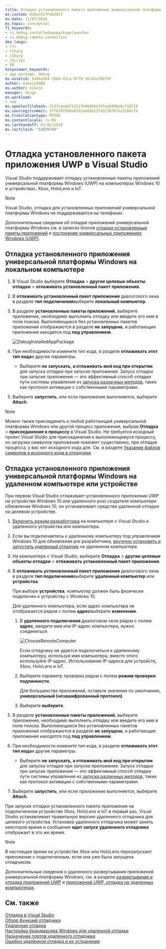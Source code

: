 ```yaml
---
title: Отладка установленного пакета приложения универсальной платформы Windows | Документация Майкрософт
ms.custom: H1Hack27Feb2017
ms.date: 11/07/2018
ms.topic: conceptual
f1_keywords:
- vs.debug.installedapppackagelauncher
- vs.debug.remote.connection
dev_langs:
- C++
- FSharp
- CSharp
- JScript
- VB
helpviewer_keywords:
- app package, debug
ms.assetid: 5a94ad64-100d-43ca-9779-16cb5af86f97
author: mikejo5000
ms.author: mikejo
manager: douge
ms.workload:
- uwp
ms.openlocfilehash: 313fceed4715127696d04a7dfea6990e9cf18718
ms.sourcegitcommit: 37fb7075b0a65d2add3b137a5230767aa3266c74
ms.translationtype: MTE95
ms.contentlocale: ru-RU
ms.lasthandoff: 01/02/2019
ms.locfileid: "53879748"
---
```

# <a name="debug-an-installed-uwp-app-package-in-visual-studio"></a>Отладка установленного пакета приложения UWP в Visual Studio

Visual Studio поддерживает отладку установленные пакеты приложений универсальной платформы Windows (UWP) на компьютерах Windows 10 и устройствах, Xbox, HoloLens и IoT. 

>[!NOTE]
>Visual Studio, отладка для установленных приложений универсальной платформы Windows не поддерживается на телефонах.
   
Дополнительные сведения об отладке приложений универсальной платформы Windows см. в записях блогов [отладки установленные пакеты приложений](https://blogs.msdn.microsoft.com/devops/2016/03/30/updates-for-debugging-installed-app-packages-in-visual-studio-2015-update-2/) и [построение универсальных приложениях Windows (UWP)](https://blogs.msdn.microsoft.com/visualstudio/2016/08/02/universal-windows-apps-targeting-windows-10-anniversary-sdk/).

## <a name="debug-an-installed-uwp-app-on-a-local-machine"></a>Отладка установленного приложения универсальной платформы Windows на локальном компьютере

1. В Visual Studio выберите **Отладка** > **другие целевые объекты отладки** > **отлаживать установленный пакет приложения**.
   
1. В **отлаживать установленный пакет приложения** диалогового окна в разделе **тип подключения**выберите **локальный компьютер**.
   
1. В разделе **установленные пакеты приложений**, выберите приложение, необходимо выполнить отладку или введите его имя в поле поиска. Выполняющиеся без установленных пакетов приложений отображаются в разделе **не запущена**, и работающие приложения находятся под **под управлением**. 
   
   ![DebugInstalledAppPackage](../debugger/media/debug-installed-app-pkg.png "DebugInstalledAppPackage")
   
1. При необходимости измените тип кода, в разделе **отлаживать этот тип кода**и другие параметры. 
   - Выберите **не запускать, а отлаживать мой код при открытии** для запуска отладки при запуске приложения. Запуск отладки при запуске приложения — это эффективный способ отладки пути системы управления из [запуска различных методов](/windows/uwp/xbox-apps/automate-launching-uwp-apps), таких как протокол активации с собственными параметрами.
   
1. Выберите **запустить**, или если приложение выполняется, выберите **Attach**.

> [!NOTE]
> Можно также присоединить к любой работающей универсальной платформы Windows или другой процесс приложения, выбрав **Отладка** > **присоединение к процессу** в Visual Studio. Не требуется исходный проект Visual Studio для присоединения к выполняющемуся процессу, но загрузка символов приложения поможет существенно, при отладке процесса, у вас нет исходного кода для. См. в разделе [Указание файлов символов и исходного кода в отладчике](specify-symbol-dot-pdb-and-source-files-in-the-visual-studio-debugger.md).
  
## <a name="remote"></a> Отладка установленного приложения универсальной платформы Windows на удаленном компьютере или устройстве

При первом Visual Studio отлаживает установленного приложения UWP на устройстве Windows 10 или удаленного post создателя компьютере обновление Windows 10, он устанавливает средства удаленной отладки на целевом устройстве. 

1. [Включить режим разработчика](/windows/uwp/get-started/enable-your-device-for-development) на компьютере с Visual Studio и удаленного устройства или компьютера.
   
1. Если вы подключаетесь к удаленному компьютеру под управлением Windows 10 для обновления pre разработчика, [вручную установить и запустить удаленный отладчик](../debugger/remote-debugging.md) на удаленном компьютере.
   
1. На компьютере с Visual Studio, выберите **Отладка** > **другие целевые объекты отладки** > **отлаживать установленный пакет приложения**.
   
1. В **отлаживать установленный пакет приложения** диалогового окна в разделе **тип подключения**выберите **удаленный компьютер** или **устройства**.
   
   При выборе **устройства**, компьютер должен быть физически подключен к устройству с Windows 10.
   
   Для удаленного компьютера, если адрес компьютера не отображается рядом с полем **адрес**выберите **изменение**. 
      
   1. В **удаленного подключения** диалоговом окне рядом с полем **адрес**, введите имя или IP-адрес компьютера, нужно соединиться.
      
      ![ChooseRemoteComputer](../debugger/media/debug-remote-app-pkg.png "ChooseRemoteComputer")
      
      Если отладчику не удается подключиться к удаленному компьютеру, используя имя компьютера, вместо этого используйте IP-адрес. Использование IP-адреса для устройств, Xbox, HoloLens и IoT.
   1. Выберите параметр проверки рядом с полем **режим проверки подлинности**.
      
      Для большинства приложений, оставьте значение по умолчанию, **универсальный (незашифрованный протокол)**.
   1. Выберите **выберите**. 

1. В разделе **установленные пакеты приложений**, выберите приложение, необходимо выполнить отладку или введите его имя в поле поиска. Выполняющиеся без установленных пакетов приложений отображаются в разделе **не запущена**, и работающие приложения находятся под **под управлением**. 
   
1. При необходимости измените тип кода, в разделе **отлаживать этот тип кода**и другие параметры. 
   - Выберите **не запускать, а отлаживать мой код при открытии** для запуска отладки при запуске приложения. Запуск отладки при запуске приложения — это эффективный способ отладки пути системы управления из [запуска различных методов](/windows/uwp/xbox-apps/automate-launching-uwp-apps), таких как протокол активации с собственными параметрами.
   
1. Выберите **запустить**, или если приложение выполняется, выберите **Attach**.

При запуске отладки установленного пакета приложения на подключенном устройстве Xbox, HoloLens и IoT в первый раз, Visual Studio устанавливает правильную версию удаленного отладчика для целевого устройства. Установка удаленного отладчика может занять некоторое время и сообщение **идет запуск удаленного отладчика** отображает в это же время.

>[!NOTE]
>В настоящее время на устройстве Xbox или HoloLens перезапускает приложение с подключенным, если она уже была запущена отладчиком.

Дополнительные сведения о удаленного развертывания приложений универсальной платформы Windows, см. в разделе [развертывание и отладка приложений UWP](/windows/uwp/debug-test-perf/deploying-and-debugging-uwp-apps#advanced-remote-deployment-options) и [приложений UWP, отладка на удаленных компьютерах](run-windows-store-apps-on-a-remote-machine.md). 
  
## <a name="see-also"></a>См. также  
 [Отладка в Visual Studio](../debugger/index.md)  
 [Обзор функций отладчика](../debugger/debugger-feature-tour.md)  
 [Удаленная отладка](../debugger/remote-debugging.md)  
 [Настройка брандмауэра Windows для удаленной отладки](../debugger/configure-the-windows-firewall-for-remote-debugging.md)  
 [Назначение портов удаленного отладчика](../debugger/remote-debugger-port-assignments.md)  
 [Ошибки удаленной отладки и их устранение](../debugger/remote-debugging-errors-and-troubleshooting.md)